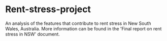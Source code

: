 # Rent-stress-project
An analysis of  the features that contribute to rent stress in New South Wales, Australia. More information can be found in the 'Final report on rent stress in NSW' document.
